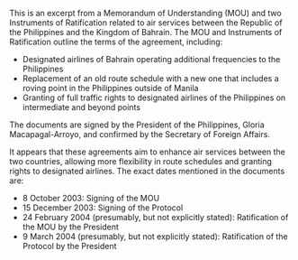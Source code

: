 This is an excerpt from a Memorandum of Understanding (MOU) and two Instruments of Ratification related to air services between the Republic of the Philippines and the Kingdom of Bahrain. The MOU and Instruments of Ratification outline the terms of the agreement, including:

* Designated airlines of Bahrain operating additional frequencies to the Philippines
* Replacement of an old route schedule with a new one that includes a roving point in the Philippines outside of Manila
* Granting of full traffic rights to designated airlines of the Philippines on intermediate and beyond points

The documents are signed by the President of the Philippines, Gloria Macapagal-Arroyo, and confirmed by the Secretary of Foreign Affairs.

It appears that these agreements aim to enhance air services between the two countries, allowing more flexibility in route schedules and granting rights to designated airlines. The exact dates mentioned in the documents are:

* 8 October 2003: Signing of the MOU
* 15 December 2003: Signing of the Protocol
* 24 February 2004 (presumably, but not explicitly stated): Ratification of the MOU by the President
* 9 March 2004 (presumably, but not explicitly stated): Ratification of the Protocol by the President